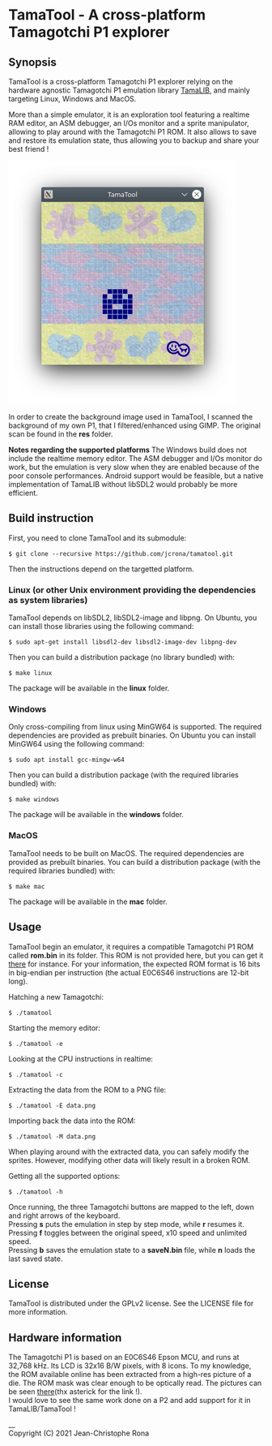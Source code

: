 # TamaTool - A cross-platform Tamagotchi P1 explorer


## Synopsis

TamaTool is a cross-platform Tamagotchi P1 explorer relying on the hardware agnostic Tamagotchi P1 emulation library [TamaLIB](https://github.com/jcrona/tamalib/), and mainly targeting Linux, Windows and MacOS.

More than a simple emulator, it is an exploration tool featuring a realtime RAM editor, an ASM debugger, an I/Os monitor and a sprite manipulator, allowing to play around with the Tamagotchi P1 ROM. It also allows to save and restore its emulation state, thus allowing you to backup and share your best friend !

![TamaTool](misc/screenshot.png)

In order to create the background image used in TamaTool, I scanned the background of my own P1, that I filtered/enhanced using GIMP. The original scan be found in the __res__ folder.

__Notes regarding the supported platforms__
The Windows build does not include the realtime memory editor. The ASM debugger and I/Os monitor do work, but the emulation is very slow when they are enabled because of the poor console performances.
Android support would be feasible, but a native implementation of TamaLIB without libSDL2 would probably be more efficient.

## Build instruction

First, you need to clone TamaTool and its submodule:
```
$ git clone --recursive https://github.com/jcrona/tamatool.git
```

Then the instructions depend on the targetted platform.

### Linux (or other Unix environment providing the dependencies as system libraries)

TamaTool depends on libSDL2, libSDL2-image and libpng.
On Ubuntu, you can install those libraries using the following command:
```
$ sudo apt-get install libsdl2-dev libsdl2-image-dev libpng-dev
```

Then you can build a distribution package (no library bundled) with:
```
$ make linux
```

The package will be available in the __linux__ folder.

### Windows

Only cross-compiling from linux using MinGW64 is supported. The required dependencies are provided as prebuilt binaries.
On Ubuntu you can install MinGW64 using the following command:
```
$ sudo apt install gcc-mingw-w64
```

Then you can build a distribution package (with the required libraries bundled) with:
```
$ make windows
```

The package will be available in the __windows__ folder.

### MacOS

TamaTool needs to be built on MacOS. The required dependencies are provided as prebuilt binaries.
You can build a distribution package (with the required libraries bundled) with:
```
$ make mac
```

The package will be available in the __mac__ folder.


## Usage

TamaTool begin an emulator, it requires a compatible Tamagotchi P1 ROM called __rom.bin__ in its folder. This ROM is not provided here, but you can get it [there](https://www.planetemu.net/rom/mame-roms/tama) for instance.
For your information, the expected ROM format is 16 bits in big-endian per instruction (the actual E0C6S46 instructions are 12-bit long).

Hatching a new Tamagotchi:
```
$ ./tamatool
```

Starting the memory editor:
```
$ ./tamatool -e
```

Looking at the CPU instructions in realtime:
```
$ ./tamatool -c
```

Extracting the data from the ROM to a PNG file:
```
$ ./tamatool -E data.png
```

Importing back the data into the ROM:
```
$ ./tamatool -M data.png
```

When playing around with the extracted data, you can safely modify the sprites. However, modifying other data will likely result in a broken ROM.

Getting all the supported options:
```
$ ./tamatool -h
```

Once running, the three Tamagotchi buttons are mapped to the left, down and right arrows of the keyboard.  
Pressing __s__ puts the emulation in step by step mode, while __r__ resumes it.  
Pressing __f__ toggles between the original speed, x10 speed and unlimited speed.  
Pressing __b__ saves the emulation state to a __saveN.bin__ file, while __n__ loads the last saved state.


## License

TamaTool is distributed under the GPLv2 license. See the LICENSE file for more information.


## Hardware information

The Tamagotchi P1 is based on an E0C6S46 Epson MCU, and runs at 32,768 kHz. Its LCD is 32x16 B/W pixels, with 8 icons.
To my knowledge, the ROM available online has been extracted from a high-res picture of a die. The ROM mask was clear enough to be optically read. The pictures can be seen [there](https://siliconpr0n.org/map/bandai/tamagotchi-v1/)(thx asterick for the link !).  
I would love to see the same work done on a P2 and add support for it in TamaLIB/TamaTool !

__  
Copyright (C) 2021 Jean-Christophe Rona
